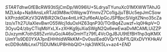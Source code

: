 $START$dhwGfEBcRW93tiSjCmDp/W096lU+5LdryaTYunuXc01MXWWTAhJGMZLk4p+Na9AnsLxRTJd3M8w/0Wqyw3YmnvZ7Co1lgJjuTBUc5epJmCSowkXPrzddGKzV3QWBiR2OkOax4ntLirK2uf6eAUpGcJSPBpcSiVgitZNno35cZalzo/xTh27UlaXlevBwrO55Wcj1duOxHZ63qnP30/TOrBq4Zuwzf+lq0HkpV+O3OyuQ4/zbyCTIqMbYxLX+zXHKg9juXiaSWgN2Qx6ewEwaDvMCAMLUiZZPDJxzymK7othS85ZvnVuGo/A46sOmHTz79fL4VcOgJBJU9tEfBH1hp3qiKMXUimY1s9DE0YXA7pnEHHhIdWRkKM+Dv0ssIEed0VQrYUbFfLQXxDVYKHkAVecDD9oMbLnxl71SDUMkUP8HhbQIO+/qk3WK5Lv+az4+$END$